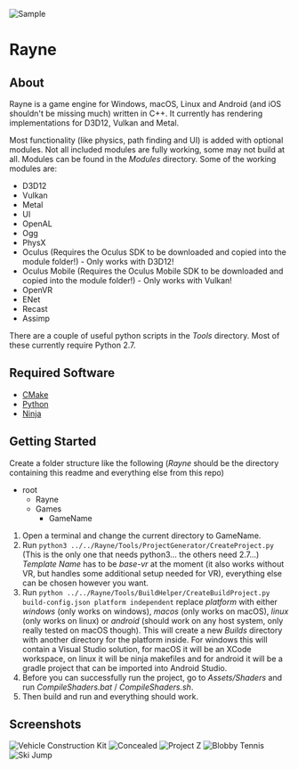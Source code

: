 ![Sample](https://files.slindev.com/images/rayne_github.jpg)

# Rayne
## About
Rayne is a game engine for Windows, macOS, Linux and Android (and iOS shouldn't be missing much) written in C++. It currently has rendering implementations for D3D12, Vulkan and Metal.

Most functionality (like physics, path finding and UI) is added with optional modules. Not all included modules are fully working, some may not build at all. Modules can be found in the *Modules* directory.
Some of the working modules are:
* D3D12
* Vulkan
* Metal
* UI
* OpenAL
* Ogg
* PhysX
* Oculus (Requires the Oculus SDK to be downloaded and copied into the module folder!) - Only works with D3D12!
* Oculus Mobile (Requires the Oculus Mobile SDK to be downloaded and copied into the module folder!) - Only works with Vulkan!
* OpenVR
* ENet
* Recast
* Assimp

There are a couple of useful python scripts in the *Tools* directory. Most of these currently require Python 2.7.


## Required Software
* [CMake](https://cmake.org)
* [Python](https://www.python.org)
* [Ninja](https://ninja-build.org)


## Getting Started

Create a folder structure like the following (*Rayne* should be the directory containing this readme and everything else from this repo)
- root
  - Rayne
  - Games
    - GameName

1. Open a terminal and change the current directory to GameName.
2. Run ```python3 ../../Rayne/Tools/ProjectGenerator/CreateProject.py``` (This is the only one that needs python3... the others need 2.7...)
*Template Name* has to be *base-vr* at the moment (it also works without VR, but handles some additional setup needed for VR), everything else can be chosen however you want.
3. Run ```python ../../Rayne/Tools/BuildHelper/CreateBuildProject.py build-config.json platform independent``` replace *platform* with either *windows* (only works on windows), *macos* (only works on macOS), *linux* (only works on linux) or *android* (should work on any host system, only really tested on macOS though).
This will create a new *Builds* directory with another directory for the platform inside. For windows this will contain a Visual Studio solution, for macOS it will be an XCode workspace, on linux it will be ninja makefiles and for android it will be a gradle project that can be imported into Android Studio.
4. Before you can successfully run the project, go to *Assets/Shaders* and run *CompileShaders.bat* / *CompileShaders.sh*.
5. Then build and run and everything should work.


## Screenshots
![Vehicle Construction Kit](https://files.slindev.com/images/rayne_github_vck.jpg)
![Concealed](https://files.slindev.com/images/rayne_github_concealed.jpg)
![Project Z](https://files.slindev.com/images/rayne_github_projectz.jpg)
![Blobby Tennis](https://files.slindev.com/images/rayne_github_blobbytennis.jpg)
![Ski Jump](https://files.slindev.com/images/rayne_github_skijump.jpg)